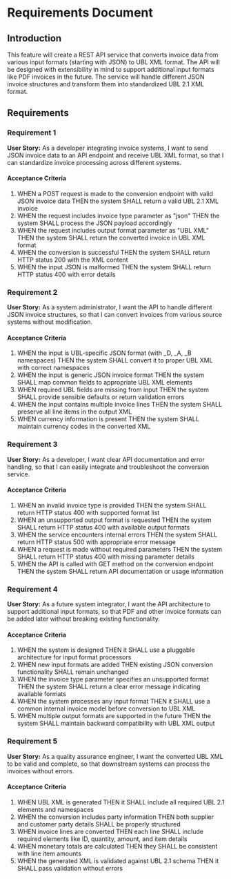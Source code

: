 # Requirements Document

## Introduction

This feature will create a REST API service that converts invoice data from various input formats (starting with JSON) to UBL XML format. The API will be designed with extensibility in mind to support additional input formats like PDF invoices in the future. The service will handle different JSON invoice structures and transform them into standardized UBL 2.1 XML format.

## Requirements

### Requirement 1

**User Story:** As a developer integrating invoice systems, I want to send JSON invoice data to an API endpoint and receive UBL XML format, so that I can standardize invoice processing across different systems.

#### Acceptance Criteria

1. WHEN a POST request is made to the conversion endpoint with valid JSON invoice data THEN the system SHALL return a valid UBL 2.1 XML invoice
2. WHEN the request includes invoice type parameter as "json" THEN the system SHALL process the JSON payload accordingly
3. WHEN the request includes output format parameter as "UBL XML" THEN the system SHALL return the converted invoice in UBL XML format
4. WHEN the conversion is successful THEN the system SHALL return HTTP status 200 with the XML content
5. WHEN the input JSON is malformed THEN the system SHALL return HTTP status 400 with error details

### Requirement 2

**User Story:** As a system administrator, I want the API to handle different JSON invoice structures, so that I can convert invoices from various source systems without modification.

#### Acceptance Criteria

1. WHEN the input is UBL-specific JSON format (with _D, _A, _B namespaces) THEN the system SHALL convert it to proper UBL XML with correct namespaces
2. WHEN the input is generic JSON invoice format THEN the system SHALL map common fields to appropriate UBL XML elements
3. WHEN required UBL fields are missing from input THEN the system SHALL provide sensible defaults or return validation errors
4. WHEN the input contains multiple invoice lines THEN the system SHALL preserve all line items in the output XML
5. WHEN currency information is present THEN the system SHALL maintain currency codes in the converted XML

### Requirement 3

**User Story:** As a developer, I want clear API documentation and error handling, so that I can easily integrate and troubleshoot the conversion service.

#### Acceptance Criteria

1. WHEN an invalid invoice type is provided THEN the system SHALL return HTTP status 400 with supported format list
2. WHEN an unsupported output format is requested THEN the system SHALL return HTTP status 400 with available output formats
3. WHEN the service encounters internal errors THEN the system SHALL return HTTP status 500 with appropriate error message
4. WHEN a request is made without required parameters THEN the system SHALL return HTTP status 400 with missing parameter details
5. WHEN the API is called with GET method on the conversion endpoint THEN the system SHALL return API documentation or usage information

### Requirement 4

**User Story:** As a future system integrator, I want the API architecture to support additional input formats, so that PDF and other invoice formats can be added later without breaking existing functionality.

#### Acceptance Criteria

1. WHEN the system is designed THEN it SHALL use a pluggable architecture for input format processors
2. WHEN new input formats are added THEN existing JSON conversion functionality SHALL remain unchanged
3. WHEN the invoice type parameter specifies an unsupported format THEN the system SHALL return a clear error message indicating available formats
4. WHEN the system processes any input format THEN it SHALL use a common internal invoice model before conversion to UBL XML
5. WHEN multiple output formats are supported in the future THEN the system SHALL maintain backward compatibility with UBL XML output

### Requirement 5

**User Story:** As a quality assurance engineer, I want the converted UBL XML to be valid and complete, so that downstream systems can process the invoices without errors.

#### Acceptance Criteria

1. WHEN UBL XML is generated THEN it SHALL include all required UBL 2.1 elements and namespaces
2. WHEN the conversion includes party information THEN both supplier and customer party details SHALL be properly structured
3. WHEN invoice lines are converted THEN each line SHALL include required elements like ID, quantity, amount, and item details
4. WHEN monetary totals are calculated THEN they SHALL be consistent with line item amounts
5. WHEN the generated XML is validated against UBL 2.1 schema THEN it SHALL pass validation without errors
